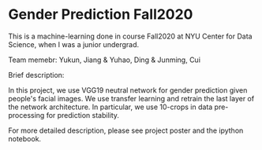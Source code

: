 # Gender Prediction Fall2020

This is a machine-learning done in course <DS-GA-Introduction to Machine Learning> Fall2020 at NYU Center for Data Science, when I was a junior undergrad.

Team memebr: Yukun, Jiang & Yuhao, Ding & Junming, Cui

Brief description:
  
  In this project, we use VGG19 neutral network for gender prediction given people's facial images. We use transfer learning and retrain the last layer of the network architecture. In particular, we use 10-crops in data pre-processing for prediction stability.
  
For more detailed description, please see project poster and the ipython notebook.
